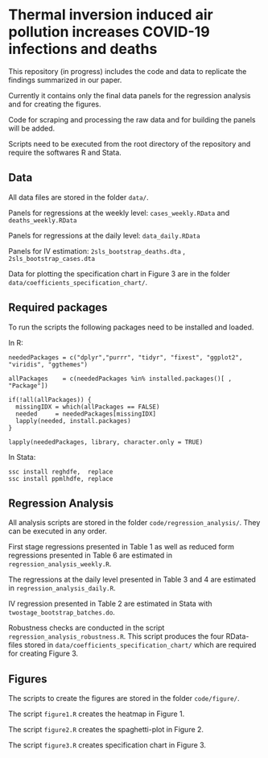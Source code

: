 # Thermal inversion induced air pollution increases COVID-19 infections and deaths

This repository (in progress) includes the code and data to replicate the findings summarized in our paper. 

Currently it contains only the final data panels for the regression analysis and for creating the figures. 

Code for scraping and processing the raw data and for building the panels  will be added.

Scripts need to be executed from the root directory of the repository and require the softwares R and Stata. 



## Data

All data files are stored in the folder `data/`.

Panels for regressions at the weekly level: `cases_weekly.RData` and `deaths_weekly.RData ` 

Panels for regressions at the daily level: `data_daily.RData`

Panels for IV estimation: `2sls_bootstrap_deaths.dta` , `2sls_bootstrap_cases.dta`

Data for plotting the specification chart in Figure 3 are in the folder `data/coefficients_specification_chart/`.



## Required packages

To run the scripts the following packages need to be installed and loaded.

In R:

```
neededPackages = c("dplyr","purrr", "tidyr", "fixest", "ggplot2", "viridis", "ggthemes") 

allPackages    = c(neededPackages %in% installed.packages()[ , "Package"])

if(!all(allPackages)) {
  missingIDX = which(allPackages == FALSE)
  needed     = neededPackages[missingIDX]
  lapply(needed, install.packages)
}

lapply(neededPackages, library, character.only = TRUE)
```

In Stata: 

```
ssc install reghdfe,  replace
ssc install ppmlhdfe, replace
```



## Regression Analysis

All analysis scripts are stored in the folder `code/regression_analysis/`. They can be executed in any order. 

First stage regressions presented in Table 1 as well as reduced form regressions presented in Table 6  are estimated in `regression_analysis_weekly.R`.

The regressions at the daily level presented in Table 3 and 4 are estimated in `regression_analysis_daily.R`.

IV regression presented in Table 2 are estimated in Stata  with `twostage_bootstrap_batches.do`.

Robustness checks are conducted in the script `regression_analysis_robustness.R`.  This script produces the four RData-files stored in `data/coefficients_specification_chart/` which are required for creating Figure 3. 



## Figures

The scripts to create the figures are stored in the folder `code/figure/`. 

The script `figure1.R` creates the heatmap in Figure 1.

The script `figure2.R` creates the spaghetti-plot in Figure 2.

The script `figure3.R` creates specification chart in Figure 3.



